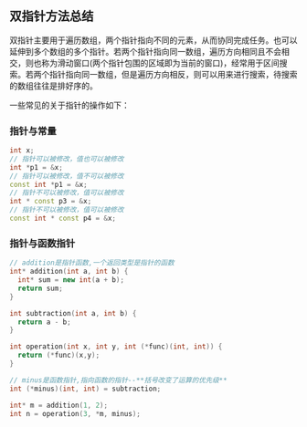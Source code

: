 ## 双指针方法总结

双指针主要用于遍历数组，两个指针指向不同的元素，从而协同完成任务。也可以延伸到多个数组的多个指针。若两个指针指向同一数组，遍历方向相同且不会相交，则也称为滑动窗口(两个指针包围的区域即为当前的窗口)，经常用于区间搜索。若两个指针指向同一数组，但是遍历方向相反，则可以用来进行搜索，待搜索的数组往往是排好序的。

一些常见的关于指针的操作如下：

### 指针与常量

```c++
int x;
// 指针可以被修改，值也可以被修改
int *p1 = &x;
// 指针可以被修改，值不可以被修改
const int *p1 = &x;
// 指针不可以被修改，值可以被修改
int * const p3 = &x;
// 指针不可以被修改，值可以被修改
const int * const p4 = &x;
```

### 指针与函数指针

```c++
// addition是指针函数,一个返回类型是指针的函数
int* addition(int a, int b) {
  int* sum = new int(a + b);
  return sum;
}

int subtraction(int a, int b) {
  return a - b;
}

int operation(int x, int y, int (*func)(int, int)) {
  return (*func)(x,y);
}

// minus是函数指针,指向函数的指针--**括号改变了运算的优先级**
int (*minus)(int, int) = subtraction;

int* m = addition(1, 2);
int n = operation(3, *m, minus);
```
